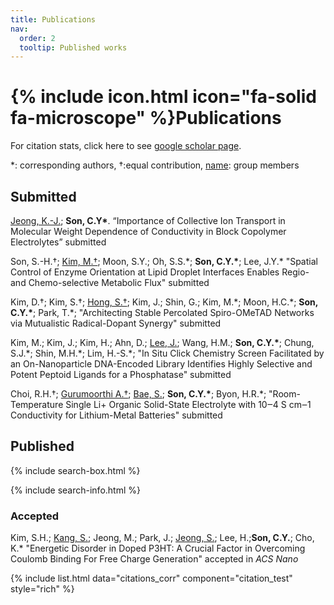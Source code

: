 ```yaml
---
title: Publications
nav:
  order: 2
  tooltip: Published works
---
```


# {% include icon.html icon="fa-solid fa-microscope" %}Publications

For citation stats, click here to see [google scholar page](https://scholar.google.com/citations?user=jxZN0mkAAAAJ&hl=en).

*: corresponding authors, †:equal contribution, <u>name</u>: group members


## Submitted
<ins>Jeong, K.-J.</ins>; **Son, C.Y\***. “Importance of Collective Ion Transport in Molecular Weight Dependence of Conductivity in Block Copolymer Electrolytes” submitted

Son, S.-H.†; <ins>Kim, M.†</ins>; Moon, S.Y.; Oh, S.S.\*; **Son, C.Y.\***; Lee, J.Y.\* "Spatial Control of Enzyme Orientation at Lipid Droplet Interfaces Enables Regio- and Chemo-selective Metabolic Flux" submitted

Kim, D.†; Kim, S.†; <ins>Hong, S.†</ins>; Kim, J.; Shin, G.; Kim, M.\*; Moon, H.C.\*; **Son, C.Y.\***; Park, T.\*; "Architecting Stable Percolated Spiro-OMeTAD Networks via Mutualistic Radical-Dopant Synergy" submitted

Kim, M.; Kim, J.; Kim, H.; Ahn, D.; <ins>Lee, J.</ins>; Wang, H.M.; **Son, C.Y.\***; Chung, S.J.\*; Shin, M.H.\*; Lim, H.-S.\*; "In Situ Click Chemistry Screen Facilitated by an On-Nanoparticle DNA-Encoded Library Identifies Highly Selective and Potent Peptoid Ligands for a Phosphatase" submitted

Choi, R.H.†; <ins>Gurumoorthi A.†</ins>; <ins>Bae, S.</ins>; **Son, C.Y.\***; Byon, H.R.\*; "Room-Temperature Single Li+ Organic Solid-State Electrolyte with 10‒4 S cm‒1 Conductivity for Lithium-Metal Batteries" submitted

## Published

{% include search-box.html %}

{% include search-info.html %}

### Accepted
Kim, S.H.; <ins>Kang, S.</ins>; Jeong, M.; Park, J.; <ins>Jeong, S.</ins>; Lee, H.;**Son, C.Y.**; Cho, K.\* "Energetic Disorder in Doped P3HT: A Crucial Factor in Overcoming Coulomb Binding For Free Charge Generation" accepted in <i>ACS Nano</i>

{% include list.html data="citations_corr" component="citation_test" style="rich" %}


